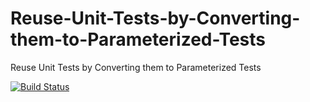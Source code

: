 # Reuse-Unit-Tests-by-Converting-them-to-Parameterized-Tests
Reuse Unit Tests by Converting them to Parameterized Tests

[![Build Status](https://travis-ci.org/Turreta/Reuse-Unit-Tests-by-Converting-them-to-Parameterized-Tests.svg?branch=master)](https://travis-ci.org/Turreta/Reuse-Unit-Tests-by-Converting-them-to-Parameterized-Tests)
